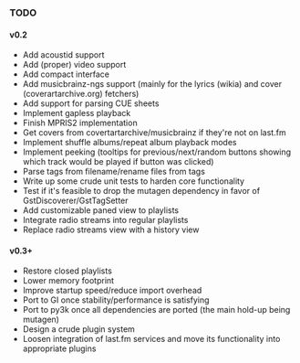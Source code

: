 ### TODO

#### v0.2
- Add acoustid support
- Add (proper) video support
- Add compact interface
- Add musicbrainz-ngs support (mainly for the lyrics (wikia) and cover
  (coverartarchive.org) fetchers)
- Add support for parsing CUE sheets
- Implement gapless playback
- Finish MPRIS2 implementation
- Get covers from covertartarchive/musicbrainz if they're not on last.fm
- Implement shuffle albums/repeat album playback modes
- Implement peeking (tooltips for previous/next/random buttons showing which
  track would be played if button was clicked)
- Parse tags from filename/rename files from tags
- Write up some crude unit tests to harden core functionality
- Test if it's feasible to drop the mutagen dependency in favor of
  GstDiscoverer/GstTagSetter
- Add customizable paned view to playlists
- Integrate radio streams into regular playlists
- Replace radio streams view with a history view

#### v0.3+
- Restore closed playlists
- Lower memory footprint
- Improve startup speed/reduce import overhead
- Port to GI once stability/performance is satisfying
- Port to py3k once all dependencies are ported (the main hold-up being
  mutagen)
- Design a crude plugin system
- Loosen integration of last.fm services and move its functionality into
  appropriate plugins


